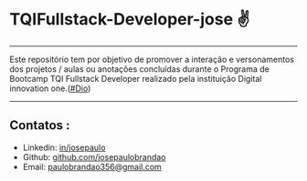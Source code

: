 # TQIFullstack-Developer-jose :v:

------

Este repositório tem por objetivo de promover a interação e versonamentos dos projetos / aulas ou anotações concluídas durante o Programa de Bootcamp TQI Fullstack Developer realizado pela instituição Digital innovation one.([#Dio](https://web.dio.me/))





------

## Contatos :

- Linkedin: [in/josepaulo](https://www.linkedin.com/in/josepaulojr/)
- Github: [github.com/josepaulobrandao](https://github.com/josepaulobrandao)
- Email: paulobrandao356@gmail.com

